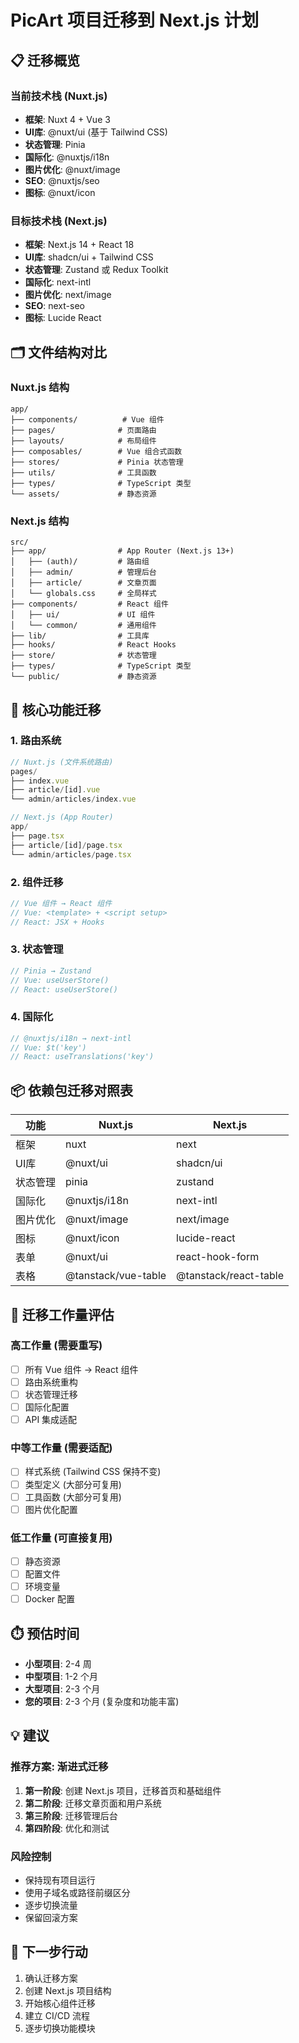 # PicArt 项目迁移到 Next.js 计划

## 📋 迁移概览

### 当前技术栈 (Nuxt.js)
- **框架**: Nuxt 4 + Vue 3
- **UI库**: @nuxt/ui (基于 Tailwind CSS)
- **状态管理**: Pinia
- **国际化**: @nuxtjs/i18n
- **图片优化**: @nuxt/image
- **SEO**: @nuxtjs/seo
- **图标**: @nuxt/icon

### 目标技术栈 (Next.js)
- **框架**: Next.js 14 + React 18
- **UI库**: shadcn/ui + Tailwind CSS
- **状态管理**: Zustand 或 Redux Toolkit
- **国际化**: next-intl
- **图片优化**: next/image
- **SEO**: next-seo
- **图标**: Lucide React

## 🗂️ 文件结构对比

### Nuxt.js 结构
```
app/
├── components/          # Vue 组件
├── pages/              # 页面路由
├── layouts/            # 布局组件
├── composables/        # Vue 组合式函数
├── stores/             # Pinia 状态管理
├── utils/              # 工具函数
├── types/              # TypeScript 类型
└── assets/             # 静态资源
```

### Next.js 结构
```
src/
├── app/                # App Router (Next.js 13+)
│   ├── (auth)/         # 路由组
│   ├── admin/          # 管理后台
│   ├── article/        # 文章页面
│   └── globals.css     # 全局样式
├── components/         # React 组件
│   ├── ui/             # UI 组件
│   └── common/         # 通用组件
├── lib/                # 工具库
├── hooks/              # React Hooks
├── store/              # 状态管理
├── types/              # TypeScript 类型
└── public/             # 静态资源
```

## 🔄 核心功能迁移

### 1. 路由系统
```typescript
// Nuxt.js (文件系统路由)
pages/
├── index.vue
├── article/[id].vue
└── admin/articles/index.vue

// Next.js (App Router)
app/
├── page.tsx
├── article/[id]/page.tsx
└── admin/articles/page.tsx
```

### 2. 组件迁移
```typescript
// Vue 组件 → React 组件
// Vue: <template> + <script setup>
// React: JSX + Hooks
```

### 3. 状态管理
```typescript
// Pinia → Zustand
// Vue: useUserStore()
// React: useUserStore()
```

### 4. 国际化
```typescript
// @nuxtjs/i18n → next-intl
// Vue: $t('key')
// React: useTranslations('key')
```

## 📦 依赖包迁移对照表

| 功能 | Nuxt.js | Next.js |
|------|---------|---------|
| 框架 | nuxt | next |
| UI库 | @nuxt/ui | shadcn/ui |
| 状态管理 | pinia | zustand |
| 国际化 | @nuxtjs/i18n | next-intl |
| 图片优化 | @nuxt/image | next/image |
| 图标 | @nuxt/icon | lucide-react |
| 表单 | @nuxt/ui | react-hook-form |
| 表格 | @tanstack/vue-table | @tanstack/react-table |

## 🚧 迁移工作量评估

### 高工作量 (需要重写)
- [ ] 所有 Vue 组件 → React 组件
- [ ] 路由系统重构
- [ ] 状态管理迁移
- [ ] 国际化配置
- [ ] API 集成适配

### 中等工作量 (需要适配)
- [ ] 样式系统 (Tailwind CSS 保持不变)
- [ ] 类型定义 (大部分可复用)
- [ ] 工具函数 (大部分可复用)
- [ ] 图片优化配置

### 低工作量 (可直接复用)
- [ ] 静态资源
- [ ] 配置文件
- [ ] 环境变量
- [ ] Docker 配置

## ⏱️ 预估时间

- **小型项目**: 2-4 周
- **中型项目**: 1-2 个月  
- **大型项目**: 2-3 个月
- **您的项目**: 2-3 个月 (复杂度和功能丰富)

## 💡 建议

### 推荐方案: 渐进式迁移
1. **第一阶段**: 创建 Next.js 项目，迁移首页和基础组件
2. **第二阶段**: 迁移文章页面和用户系统
3. **第三阶段**: 迁移管理后台
4. **第四阶段**: 优化和测试

### 风险控制
- 保持现有项目运行
- 使用子域名或路径前缀区分
- 逐步切换流量
- 保留回滚方案

## 🎯 下一步行动

1. 确认迁移方案
2. 创建 Next.js 项目结构
3. 开始核心组件迁移
4. 建立 CI/CD 流程
5. 逐步切换功能模块
